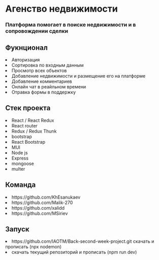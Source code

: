 <h1>Агенство недвижимости</h1>
<h3>Платформа помогает в поиске недвижимости и в сопровождении сделки</h3>

<h2>Фукнционал</h2>
<li>Авторизация</li>
<li>Сортировка по входным данным</li>
<li>Просмотр всех объектов</li>
<li>Добавление недвижимости и размещение его на платформе</li>
<li>Добавление комментариев</li>
<li>Онлайн чат в реайльном времени</li>
<li>Отравка формы в поддержку</li>

<h2>Стек проекта</h2>
<li>React / React Redux</li>
<li>React router</li>
<li>Redux / Redux Thunk</li>
<li>bootstrap</li>
<li>React Bootstrap</li>
<li>MUI</li>
<li>Node js</li>
<li>Express</li>
<li>mongoose</li>
<li>multer</li>

<h2>Команда</h2>
<li><a>https://github.com/KhEsanukaev</a></li>
<li><a>https://github.com/Malik-270</a></li>
<li><a>https://github.com/xalidd</a></li>
<li><a>https://github.com/MSiriev</a></li>

<h2>Запуск</h2>
<li>https://github.com/IAOTM/Back-second-week-project.git скачать и прописать (npx nodemon)</li>
<li>скачать текущий репозиторий и прописать (npm run dev)</li>